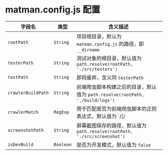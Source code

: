 # matman.config.js 配置

| 字段名 |  类型 | 含义描述 |
| --- | --- | --- |
| `rootPath` |  `String` | 项目根目录，默认为 `matman.config.js` 的路径，即 `__dirname` |
| `testerPath` |  `String` | 测试对象的根目录，默认值为 `path.resolve(rootPath, './src/testers')` |
| `testPath` |  `String` | 即将废弃，含义同 `testerPath` |
| `crawlerBuildPath` |  `String` | 前端爬虫脚本构建之后的目录，默认值为 `path.resolve(rootPath, './build/logs')`  |
| `crawlerMatch` |  `RegExp` | 用于匹配是否为前端爬虫脚本的正则表达式，默认值为 `/[\/|\\]crawlers[\/|\\].*\.js$/` |
| `screenshotPath` |  `String` | 屏幕截图保存的路径，默认值为 `path.resolve(rootPath, './src/screenshot')` |
| `isDevBuild` |  `Boolean` | 是否为开发模式，默认值为 `false` |
